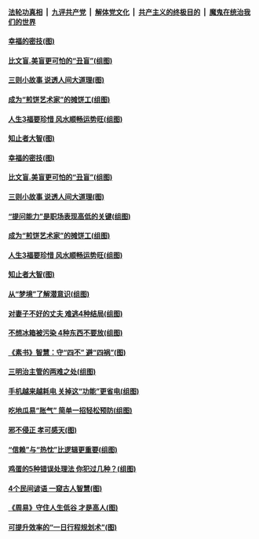 

####  [法轮功真相](../../../../basic/blob/master/README.md?t=08301832) &nbsp;|&nbsp; [九评共产党](../../../../9ping.md/blob/master/README.md?t=08301832) &nbsp;|&nbsp; [解体党文化](../../../../jtdwh.md/blob/master/README.md?t=08301832)  &nbsp;|&nbsp; [共产主义的终极目的](../../../../gczydzjmd.md/blob/master/README.md?t=08301832) &nbsp;|&nbsp; [魔鬼在统治我们的世界](../../../../mgztzwmdsj.md/blob/master/README.md?t=08301832) 

#### [幸福的密技(图)](../pages/p8/944591.md?t=08301832) 

#### [比文盲.美盲更可怕的“丑盲”(组图)](../pages/p8/944516.md?t=08301832) 

#### [三则小故事 说透人间大道理(图)](../pages/p8/944151.md?t=08301832) 

#### [成为“煎饼艺术家”的摊饼工(组图)](../pages/p8/944141.md?t=08301832) 

#### [人生3福要珍惜 风水顺畅运势旺(组图)](../pages/p8/944492.md?t=08301832) 

#### [知止者大智(图)](../pages/p8/944137.md?t=08301832) 

#### [幸福的密技(图)](../pages/p8/944591.md?t=08301832) 

#### [比文盲.美盲更可怕的“丑盲”(组图)](../pages/p8/944516.md?t=08301832) 

#### [三则小故事 说透人间大道理(图)](../pages/p8/944151.md?t=08301832) 

#### [“提问能力”是职场表现高低的关键(组图)](../pages/p8/944549.md?t=08301832) 

#### [成为“煎饼艺术家”的摊饼工(组图)](../pages/p8/944141.md?t=08301832) 

#### [人生3福要珍惜 风水顺畅运势旺(组图)](../pages/p8/944492.md?t=08301832) 

#### [知止者大智(图)](../pages/p8/944137.md?t=08301832) 

#### [从“梦境”了解潜意识(组图)](../pages/p8/944426.md?t=08301832) 

#### [对妻子不好的丈夫 难逃4种结局(组图)](../pages/p8/944424.md?t=08301832) 

#### [不想冰箱被污染 4种东西不要放(组图)](../pages/p8/944394.md?t=08301832) 

#### [《素书》智慧：守“四不” 避“四祸”(图)](../pages/p8/943436.md?t=08301832) 

#### [三明治主管的两难之处(组图)](../pages/p8/944314.md?t=08301832) 

#### [手机越来越耗电 关掉这“功能”更省电(组图)](../pages/p8/944294.md?t=08301832) 

#### [吃地瓜易“胀气” 简单一招轻松预防(组图)](../pages/p8/944266.md?t=08301832) 

#### [邪不侵正 孝可感天(图)](../pages/p8/944157.md?t=08301832) 

#### [“信赖”与“热忱”比逻辑更重要(组图)](../pages/p8/944200.md?t=08301832) 

#### [鸡蛋的5种错误处理法 你犯过几种？(组图)](../pages/p8/944171.md?t=08301832) 

#### [4个民间谚语 一窥古人智慧(图)](../pages/p8/943494.md?t=08301832) 

#### [《周易》守住人生低谷 才是高人(图)](../pages/p8/943655.md?t=08301832) 

#### [可提升效率的“一日行程规划术”(图)](../pages/p8/944108.md?t=08301832) 

